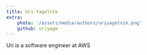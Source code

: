 ```yaml
---
title: Uri Yagelnik
extra:
    photo: '/assets/media/authors/uriyagelnik.png'
    github: uriyage
---
```


Uri is a software engineer at AWS 
 